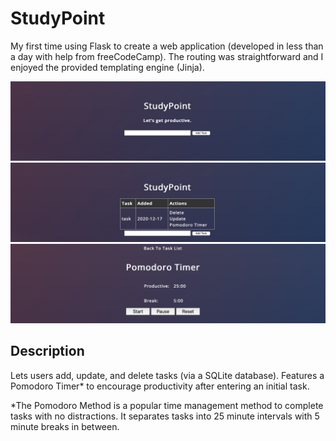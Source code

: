 # StudyPoint
My first time using Flask to create a web application (developed in less than a day with help from freeCodeCamp). The routing was straightforward and I enjoyed the provided templating engine (Jinja).


![preview-1](https://github.com/tmalamut/StudyPoint/blob/main/previewimgs/img1.png?raw=true)
![preview-2](https://github.com/tmalamut/StudyPoint/blob/main/previewimgs/img2.png?raw=true)
![preview-3](https://github.com/tmalamut/StudyPoint/blob/main/previewimgs/img3.png?raw=true)

## Description
Lets users add, update, and delete tasks (via a SQLite database).
Features a Pomodoro Timer* to encourage productivity after entering an initial task.

*The Pomodoro Method is a popular time management method to complete tasks with no distractions.
It separates tasks into 25 minute intervals with 5 minute breaks in between.
